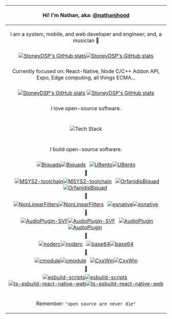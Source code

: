 | <p>Hi! I'm Nathan, aka: [@nathanjhood](https://nathanjhood.github.io)</p> |
| :-: |
| <p>I am a system, mobile, and web developer and engineer; and, a musician 🎼</p> |
| |
| [![StoneyDSP's GitHub stats](https://github-readme-stats-two-lime-18.vercel.app/api?username=nathanjhood\&show_icons=true\&bg_color=00000000\&theme=default)](https://github.com/nathanjhood/github-readme-stats#gh-light-mode-only)[![StoneyDSP's GitHub stats](https://github-readme-stats-two-lime-18.vercel.app/api?username=nathanjhood\&show_icons=true\&bg_color=00000000\&theme=dark)](https://github.com/nathanjhood/github-readme-stats#gh-dark-mode-only) |
| |
| <p>Currently focused on: React-Native, Node C/C++ Addon API, Expo, Edge computing, all things ECMA...</p> |
| |
| [![StoneyDSP's GitHub stats](https://github-readme-stats-two-lime-18.vercel.app/api/top-langs/?username=nathanjhood\&langs_count=14\&show_icons=true\&layout=compact\&hide=TeX,html,css\&bg_color=00000000\&theme=default)](https://github.com/nathanjhood/github-readme-stats#gh-light-mode-only) [![StoneyDSP's GitHub stats](https://github-readme-stats-two-lime-18.vercel.app/api/top-langs/?username=nathanjhood\&langs_count=14\&show_icons=true\&layout=compact\&hide=TeX,html,css\&bg_color=00000000\&theme=dark)](https://github.com/nathanjhood/github-readme-stats#gh-dark-mode-only) |
| |
| <p>I love open-source software.</p> |
| |
| <p align="center"><img src="https://skillicons.dev/icons?i=ts,js,cpp,c,cmake,html,css,nodejs,java,kotlin,swift,python,react,vue,next,nuxt,aws,vercel,gitlab,github,npm,postman,jquery,figma,supabase,postgres,mysql,express,docker,windows,apple,linux&perline=4" alt="Tech Stack" /></p> |
| |
| <p>I build open-source software.</p> |
| |
| &thinsp;&thinsp;[![Biquads](https://github-readme-stats-two-lime-18.vercel.app/api/pin/?username=nathanjhood\&repo=Biquads\&bg_color=00000000\&theme=default)](https://github.com/nathanjhood/Biquads#gh-light-mode-only)[![Biquads](https://github-readme-stats-two-lime-18.vercel.app/api/pin/?username=nathanjhood\&repo=Biquads\&bg_color=00000000\&theme=dark)](https://github.com/nathanjhood/Biquads#gh-dark-mode-only)&thinsp;&thinsp;&thinsp;&thinsp;[![UBento](https://github-readme-stats-two-lime-18.vercel.app/api/pin/?username=nathanjhood\&repo=UBento\&bg_color=00000000\&theme=default)](https://github.com/nathanjhood/UBento#gh-light-mode-only)[![UBento](https://github-readme-stats-two-lime-18.vercel.app/api/pin/?username=nathanjhood\&repo=UBento\&bg_color=00000000\&theme=dark)](https://github.com/nathanjhood/UBento#gh-dark-mode-only)&thinsp;&thinsp; |
| 🧡 |
| &thinsp;&thinsp;[![MSYS2-toolchain](https://github-readme-stats-two-lime-18.vercel.app/api/pin/?username=nathanjhood\&repo=MSYS2-toolchain\&bg_color=00000000\&theme=default)](https://github.com/nathanjhood/MSYS2-toolchain#gh-light-mode-only)[![MSYS2-toolchain](https://github-readme-stats-two-lime-18.vercel.app/api/pin/?username=nathanjhood\&repo=MSYS2-toolchain\&bg_color=00000000\&theme=dark)](https://github.com/nathanjhood/MSYS2-toolchain#gh-dark-mode-only)&thinsp;&thinsp;&thinsp;&thinsp;[![OrfanidisBiquad](https://github-readme-stats-two-lime-18.vercel.app/api/pin/?username=nathanjhood\&repo=OrfanidisBiquad\&bg_color=00000000\&theme=default)](https://github.com/nathanjhood/OrfanidisBiquad#gh-light-mode-only)[![OrfanidisBiquad](https://github-readme-stats-two-lime-18.vercel.app/api/pin/?username=nathanjhood\&repo=OrfanidisBiquad\&bg_color=00000000\&theme=dark)](https://github.com/nathanjhood/OrfanidisBiquad#gh-dark-mode-only)&thinsp;&thinsp; |
| 💚 |
| &thinsp;&thinsp;[![NonLinearFilters](https://github-readme-stats-two-lime-18.vercel.app/api/pin/?username=nathanjhood\&repo=NonLinearFilters\&bg_color=00000000\&theme=default)](https://github.com/nathanjhood/NonLinearFilters#gh-light-mode-only)[![NonLinearFilters](https://github-readme-stats-two-lime-18.vercel.app/api/pin/?username=nathanjhood\&repo=NonLinearFilters\&bg_color=00000000\&theme=dark)](https://github.com/nathanjhood/NonLinearFilters#gh-dark-mode-only)&thinsp;&thinsp;&thinsp;&thinsp;[![esnative](https://github-readme-stats-two-lime-18.vercel.app/api/pin/?username=nathanjhood\&repo=esnative\&bg_color=00000000\&theme=light)](https://github.com/nathanjhood/esnative#gh-light-mode-only)[![esnative](https://github-readme-stats-two-lime-18.vercel.app/api/pin/?username=nathanjhood\&repo=esnative\&bg_color=00000000\&theme=dark)](https://github.com/nathanjhood/esnative#gh-dark-mode-only)&thinsp;&thinsp; |
| 💙 |
| &thinsp;&thinsp;[![AudioPlugin-SVF](https://github-readme-stats-two-lime-18.vercel.app/api/pin/?username=nathanjhood\&repo=AudioPlugin-SVF\&bg_color=00000000\&theme=default)](https://github.com/nathanjhood/AudioPlugin-SVF#gh-light-mode-only)[![AudioPlugin-SVF](https://github-readme-stats-two-lime-18.vercel.app/api/pin/?username=nathanjhood\&repo=AudioPlugin-SVF\&bg_color=00000000\&theme=dark)](https://github.com/nathanjhood/AudioPlugin-SVF#gh-dark-mode-only)&thinsp;&thinsp;&thinsp;&thinsp;[![AudioPlugin](https://github-readme-stats-two-lime-18.vercel.app/api/pin/?username=nathanjhood\&repo=AudioPlugin\&bg_color=00000000\&theme=default)](https://github.com/nathanjhood/AudioPlugin#gh-light-mode-only)[![AudioPlugin](https://github-readme-stats-two-lime-18.vercel.app/api/pin/?username=nathanjhood\&repo=AudioPlugin\&bg_color=00000000\&theme=dark)](https://github.com/nathanjhood/AudioPlugin#gh-dark-mode-only)&thinsp;&thinsp; |
| 🩷 |
| &thinsp;&thinsp;[![noderc](https://github-readme-stats-two-lime-18.vercel.app/api/pin/?username=nathanjhood\&repo=noderc\&bg_color=00000000\&theme=default)](https://github.com/nathanjhood/noderc#gh-light-mode-only)[![noderc](https://github-readme-stats-two-lime-18.vercel.app/api/pin/?username=nathanjhood\&repo=noderc\&bg_color=00000000\&theme=dark)](https://github.com/nathanjhood/noderc#gh-dark-mode-only)&thinsp;&thinsp;&thinsp;&thinsp;[![base64](https://github-readme-stats-two-lime-18.vercel.app/api/pin/?username=nathanjhood\&repo=base64\&bg_color=00000000\&theme=default)](https://github.com/nathanjhood/base64#gh-light-mode-only)[![base64](https://github-readme-stats-two-lime-18.vercel.app/api/pin/?username=nathanjhood\&repo=base64\&bg_color=00000000\&theme=dark)](https://github.com/nathanjhood/base64#gh-dark-mode-only)&thinsp;&thinsp; |
| 💛 |
| &thinsp;&thinsp;[![cmodule](https://github-readme-stats-two-lime-18.vercel.app/api/pin/?username=nathanjhood\&repo=cmodule\&bg_color=00000000\&theme=default)](https://github.com/nathanjhood/cmodule#gh-light-mode-only)[![cmodule](https://github-readme-stats-two-lime-18.vercel.app/api/pin/?username=nathanjhood\&repo=cmodule\&bg_color=00000000\&theme=dark)](https://github.com/nathanjhood/cmodule#gh-dark-mode-only)&thinsp;&thinsp;&thinsp;&thinsp;[![CxxWin](https://github-readme-stats-two-lime-18.vercel.app/api/pin/?username=nathanjhood\&repo=CxxWin\&bg_color=00000000\&theme=default)](https://github.com/nathanjhood/CxxWin#gh-light-mode-only)[![CxxWin](https://github-readme-stats-two-lime-18.vercel.app/api/pin/?username=nathanjhood\&repo=CxxWin\&bg_color=00000000\&theme=dark)](https://github.com/nathanjhood/CxxWin#gh-dark-mode-only)&thinsp;&thinsp; |
| 💜 |
| &thinsp;&thinsp;[![esbuild-scripts](https://github-readme-stats-two-lime-18.vercel.app/api/pin/?username=nathanjhood\&repo=esbuild-scripts\&bg_color=00000000\&theme=default)](https://github.com/nathanjhood/esbuild-scripts#gh-light-mode-only)[![esbuild-scripts](https://github-readme-stats-two-lime-18.vercel.app/api/pin/?username=nathanjhood\&repo=esbuild-scripts\&bg_color=00000000\&theme=dark)](https://github.com/nathanjhood/esbuild-scripts#gh-dark-mode-only)&thinsp;&thinsp;&thinsp;&thinsp;[![ts-esbuild-react-native-web](https://github-readme-stats-two-lime-18.vercel.app/api/pin/?username=nathanjhood\&repo=ts-esbuild-react-native-web\&bg_color=00000000\&theme=default)](https://github.com/nathanjhood/ts-esbuild-react-native-web#gh-light-mode-only)[![ts-esbuild-react-native-web](https://github-readme-stats-two-lime-18.vercel.app/api/pin/?username=nathanjhood\&repo=ts-esbuild-react-native-web\&bg_color=00000000\&theme=dark)](https://github.com/nathanjhood/ts-esbuild-react-native-web#gh-dark-mode-only)&thinsp;&thinsp; |
| <p>Remember: ```"open source are never die"```</p> |
